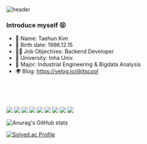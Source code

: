 ![header](https://capsule-render.vercel.app/api?type=rect&color=0:0078bd,100:d4efff&height=200&section=header&text=Hun's%20Profile%20🦊&fontSize=40)

### Introduce myself 😝
 - 🧿 Name: Taehun Kim
 - 🔮 Birth date: 1996.12.15
 - 🥷🏻 Job Objectives: Backend Developer
 - 🏫 University: Inha Univ.
 - 📖 Major: Industrial Engineering & Bigdata Analysis
 - 🌍 Blog: https://velog.io/@itscool
<br/>
<br/>
<br/>

<a href="https://www.typescriptlang.org/" target="_blank"><img src="https://img.shields.io/badge/TypeScript-3178C6?style=flat-square&logo=typescript&logoColor=white"/></a>
<a href="https://www.typescriptlang.org/" target="_blank"><img src="https://img.shields.io/badge/JavaScript-F7DF1E?style=flat-square&logo=javascript&logoColor=white"/></a>
<a href="https://www.typescriptlang.org/" target="_blank"><img src="https://img.shields.io/badge/nodejs-339933?style=flat-square&logo=Node.js&logoColor=white"/></a>
<a href="https://www.typescriptlang.org/" target="_blank"><img src="https://img.shields.io/badge/nestJS-E0234E?style=flat-square&logo=nestJS&logoColor=white"/></a>
<a href="https://www.typescriptlang.org/" target="_blank"><img src="https://img.shields.io/badge/express-000000?style=flat-square&logo=express&logoColor=white"/></a>
<a href="https://www.typescriptlang.org/" target="_blank"><img src="https://img.shields.io/badge/MySQL-4479A1?style=flat-square&logo=mySQL&logoColor=white"/></a>
<a href="https://www.typescriptlang.org/" target="_blank"><img src="https://img.shields.io/badge/MongoDB-47A248?style=flat-square&logo=MongoDB&logoColor=white"/></a>
<a href="https://www.typescriptlang.org/" target="_blank"><img src="https://img.shields.io/badge/MongoDB-47A248?style=flat-square&logo=MongoDB&logoColor=white"/></a>
<a href="https://www.typescriptlang.org/" target="_blank"><img src="https://img.shields.io/badge/Amazon EC2-FF9900?style=flat-square&logo=Amazon EC2&logoColor=white"/></a>


![Anurag's GitHub stats](https://github-readme-stats.vercel.app/api?username=kth5954&show_icons=true&theme=tokyonight)

[![Solved.ac Profile](http://mazassumnida.wtf/api/v2/generate_badge?boj=kth5954)](https://solved.ac/kth5954/)

